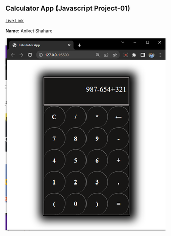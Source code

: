 ## Calculator App (Javascript Project-01)  
[Live Link](https://calculatorapp01.netlify.app/)

**Name:** Aniket Shahare

![image](/images/calculator.png)
